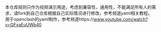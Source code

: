 本仓库规则只作为视频演示用途，考虑到兼容性，通用性，不能满足所有人的需求，请fork到自己仓库根据自己实际情况进行修改，参考频道yaml相关教程。  
用于openclash的yaml制作，参考频道https://www.youtube.com/watch?v=QFxaEuUWb40
